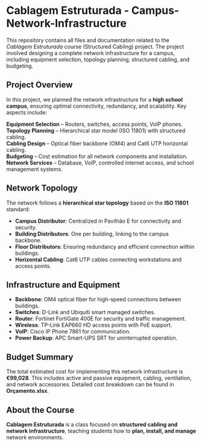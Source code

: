 # Cablagem Estruturada - Campus-Network-Infrastructure

This repository contains all files and documentation related to the *Cablagem Estruturada* course (Structured Cabling) project. The project involved designing a complete network infrastructure for a campus, including equipment selection, topology planning, structured cabling, and budgeting.  

## Project Overview  
In this project, we planned the network infrastructure for a **high school campus**, ensuring optimal connectivity, redundancy, and scalability. Key aspects include:  

**Equipment Selection** – Routers, switches, access points, VoIP phones.  
**Topology Planning** – Hierarchical star model (ISO 11801) with structured cabling.  
**Cabling Design** – Optical fiber backbone (OM4) and Cat6 UTP horizontal cabling.  
**Budgeting** – Cost estimation for all network components and installation.  
**Network Services** – Database, VoIP, controlled internet access, and school management systems.  

## Network Topology  
The network follows a **hierarchical star topology** based on the **ISO 11801** standard:  
- **Campus Distributor**: Centralized in Pavilhão E for connectivity and security.  
- **Building Distributors**: One per building, linking to the campus backbone.  
- **Floor Distributors**: Ensuring redundancy and efficient connection within buildings.  
- **Horizontal Cabling**: Cat6 UTP cables connecting workstations and access points.  

## Infrastructure and Equipment  
- **Backbone**: OM4 optical fiber for high-speed connections between buildings.  
- **Switches**: D-Link and Ubiquiti smart managed switches.  
- **Router**: Fortinet FortiGate 400E for security and traffic management.  
- **Wireless**: TP-Link EAP660 HD access points with PoE support.  
- **VoIP**: Cisco IP Phone 7861 for communication.  
- **Power Backup**: APC Smart-UPS SRT for uninterrupted operation.  

## Budget Summary  
The total estimated cost for implementing this network infrastructure is **€99,028**. This includes active and passive equipment, cabling, ventilation, and network accessories. Detailed cost breakdown can be found in **Orçamento.xlsx**.  

## About the Course  
**Cablagem Estruturada** is a class focused on **structured cabling and network infrastructure**, teaching students how to **plan, install, and manage** network environments.  
